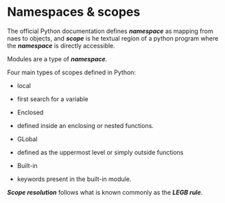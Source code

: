 # Namespaces & scopes

The official Python documentation defines *__namespace__* as mapping from naes to objects, and *__scope__* is he textual region of a python program where the *__namespace__* is directly accessible.

Modules are a type of *__namespace__*.

Four main types of scopes defined in Python:

+ local
 * first search for a variable
+ Enclosed
 * defined inside an enclosing or nested functions.
+ GLobal 
 * defined as the uppermost level or simply outside functions
+ Built-in
 * keywords present in the built-in module.

*__Scope resolution__* follows what is known commonly as the *__LEGB rule__*.
